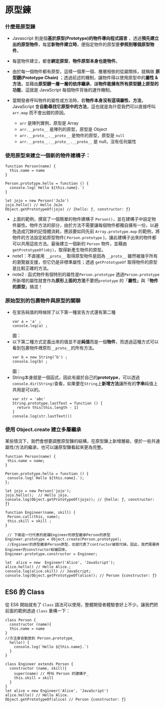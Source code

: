 # 原型鍊
### 什麼是原型鍊
 * Javascript 則是個**基於原型(Prototype)的物件導向程式語言** ，透過**預先建立出的原型物件**，每當**新物件建立時**，便指定物件的原型要**參照到哪個原型物件**。
 
 * 每當物件建立，都會**綁定原型**，**物件原型本身也是物件**。
 
* 由於每一個物件都有原型，這樣一個牽一個、層層相依的從屬關係，就稱做 **原型鏈(Prototype Chain)** ；透過前述的機制，讓物件得以使用原型中的**屬性 & 方法**，並藉由**原型鏈一層一層的依序繼承**，讓**物件能擁有所有原型鏈上原型的功能**，這就是 JavaScript 每個物件背後的運作機制。

* 當開發者呼叫物件的屬性或方法時，若**物件本身沒有這項屬性、方法**，JavaScript 會**自動尋找它原型中的方法**，這也就是為什麼我們可以直接呼叫 `arr.map` 而不會出錯的原因。
  *   `arr`  是陣列實例，原型是 Array
  *   `arr.__proto__`  是陣列的原型，原型是 Object
  *   `arr.__proto__.__proto__`  是物件的原型，原型是  `null`
  *   `arr.__proto__.__proto__.__proto__`  是 null，沒有任何屬性
### 使用原型來建立一個新的物件建構子：
```
function Person(name) {  
  this.name = name  
}

Person.prototype.hello = function () {  
  console.log(`Hello ${this.name}.`)  
}

let jojo = new Person('JoJo')  
jojo.hello() // Hello JoJo
Object.getPrototypeOf(jojo) // {hello: ƒ, constructor: ƒ}
```
*  上面的範例，撰寫了一個簡單的物件建構子 `Person()`，並在建構子中設定物件屬性。物件方法的部分，由於方法不需要讓每個物件都獨自擁有一份，以避免造成冗餘的記憶體消耗，應該要如同先前 `Array.prototype.map` 的範例，將物件的方法設定給原型物件( `Person.prototype` )，讓此建構子出來的物件都可以共用這些方法。最後建立一個新的 `Person` 物件，並藉由 `getPrototypeOf(obj)`，取得新產生物件的原型。
* note1：不直接用 `__proto__` 取得原型物件是因為 `__proto__` 雖然被幾乎所有的瀏覽器支援，但它仍是非標準屬性；透過 `getPrototypeOf` 取得物件的原型是比較正確的方法。
* note2 : 函式物件有個特別的屬性是`Person.prototype` 透過`Person.prototype`所新增的屬性就會作為**原形上面的方法**不要把`prototype` 的「**屬性**」與「**物件的原型**」搞混！ 
 ### 原始型別的包裹物件與原型的關聯
 * 在宣告純值的時候除了以下第一種宣告方式還有第二種
   ```
   var a = 'a' ;
   console.log(a) ;
   ```
    圖：
  * 以下第二種方式定義出來的值並不是**純值**而是一個**物件**，而透過這種方式可以看到包裹物件裡原形`__proto__`的所有方法。　
    ```
    var b = new String(’b') ;
    console.log(b) ;
    ```
    圖：
   * String本身就是一個函式，因此有屬於自己的**prototype**，可以透過`console.dir(String)`查看，如果要在`String`上**新增方法**讓所有的**字串**純值上共用是可以的。
     ```
     var str = 'abc'
     String.prototype.lastText = function () {
       return this[this.length - 1]
     }
     console.log(str.lastText())
     ```
 ### 使用 Object.create 建立多層繼承
 某些情況下，我們會想要調整原型鍊的結構，在原型鍊上新增層級，便於一些共通屬性/方法的繼承，也可以讓原型鍊看起來更為完整。
 ```
function Person(name) {
  this.name = name;
}

Person.prototype.hello = function () {
  console.log(`Hello ${this.name}.`);
};

let jojo = new Person('jojo');
jojo.hello();  // Hello jojo.
console.log(Object.getPrototypeOf(jojo)); // {hello: ƒ, constructor: ƒ}

function Engineer(name, skill) {
  Person.call(this, name);
  this.skill = skill ;
}

  // 下面這一行代表的是讓Engineer的原型繼承Person的原型
Engineer.prototype = Object.create(Person.prototype);
  //Engineer的原型繼承Person原型，也就代表了contructor被取代掉。因此，我們需要將Engineer的constructor給補回來。
Engineer.prototype.constructor = Engineer;

let  alice = new  Engineer('Alice', 'JavaScript');
alice.hello() // Hello Alice.;
console.log(alice.skill) // JavaScript;
console.log(Object.getPrototypeOf(alice)); // Person {constructor: ƒ}
```
## ES6 的 Class
從 ES6 開始就有了 `Class` 語法可以使用，整體開發者體驗會好上不少。讓我們把前面的範例透過 `Class` 重構一下：
```
class Person {  
  constructor (name){  
  this.name = name  
}  
//方法會自動放到 Person.prototype_  
  hello() {  
    console.log(`Hello ${this.name}.`)  
  }  
}

class Engineer extends Person {  
  constructor (name, skill){  
    super(name) // 呼叫 Person 的建構子_  
    this.skill = skill  
  }  
}
let alice = new Engineer('Alice', 'JavaScript')  
alice.hello() // Hello Alice.
Object.getPrototypeOf(alice) // Person {constructor: ƒ}
```

